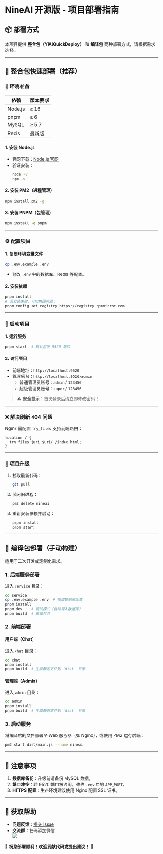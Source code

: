 # **NineAI 开源版 - 项目部署指南**

## **📦 部署方式**
本项目提供 **整合包（YiAiQuickDeploy）** 和 **编译包** 两种部署方式，请根据需求选择。

---

## **🚀 整合包快速部署（推荐）**
### **📌 环境准备**
| 依赖 | 版本要求 |
|------|----------|
| Node.js | ≥ 16 |
| pnpm | ≥ 6 |
| MySQL | ≥ 5.7 |
| Redis | 最新版 |

#### **1. 安装 Node.js**
- 官网下载：[Node.js 官网](https://nodejs.org/)
- 验证安装：
  ```bash
  node -v
  npm -v
  ```

#### **2. 安装 PM2（进程管理）**
```bash
npm install pm2 -g
```

#### **3. 安装 PNPM（包管理）**
```bash
npm install -g pnpm
```

---

### **⚙️ 配置项目**
#### **1. 复制环境变量文件**
```bash
cp .env.example .env
```
- 修改 `.env` 中的数据库、Redis 等配置。

#### **2. 安装依赖**
```bash
pnpm install
# 若安装失败，可切换国内源：
pnpm config set registry https://registry.npmmirror.com
```

---

### **🚀 启动项目**
#### **1. 运行服务**
```bash
pnpm start  # 默认监听 9520 端口
```

#### **2. 访问项目**
- 前端地址：`http://localhost:9520`
- 管理后台：`http://localhost:9520/admin`
  - 普通管理员账号：`admin` / `123456`
  - 超级管理员账号：`super` / `123456`

> ⚠️ **安全提示**：首次登录后请立即修改密码！

---

### **❌ 解决刷新 404 问题**
Nginx 需配置 `try_files` 支持前端路由：
```nginx
location / {
  try_files $uri $uri/ /index.html;
}
```

---

### **🔄 项目升级**
1. 拉取最新代码：
   ```bash
   git pull
   ```
2. 关闭旧进程：
   ```bash
   pm2 delete nineai
   ```
3. 重新安装依赖并启动：
   ```bash
   pnpm install
   pnpm start
   ```

---

## **🔧 编译包部署（手动构建）**
适用于二次开发或定制化需求。

### **1. 后端服务部署**
进入 `service` 目录：
```bash
cd service
cp .env.example .env  # 修改数据库配置
pnpm install
pnpm dev    # 调试模式（自动导入数据库）
pnpm build  # 编译打包
```

### **2. 前端部署**
#### **用户端（Chat）**
进入 `chat` 目录：
```bash
cd chat
pnpm install
pnpm build  # 生成静态文件到 `dist` 目录
```

#### **管理端（Admin）**
进入 `admin` 目录：
```bash
cd admin
pnpm install
pnpm build  # 生成静态文件到 `dist` 目录
```

### **3. 启动服务**
将编译后的文件部署至 Web 服务器（如 Nginx），或使用 PM2 运行后端：
```bash
pm2 start dist/main.js --name nineai
```

---

## **📢 注意事项**
1. **数据库备份**：升级前请备份 MySQL 数据。
2. **端口冲突**：若 9520 端口被占用，修改 `.env` 中的 `APP_PORT`。
3. **HTTPS 配置**：生产环境建议使用 Nginx 配置 SSL 证书。

---

## **💬 获取帮助**
- **问题反馈**：[提交 Issue](https://github.com/your-repo/issues)
- **交流群**：扫码添加微信  
  ![](https://qr.haydenstudio.hk/console/upload/IMG_0122_9053.png)

**🌟 祝您部署顺利！欢迎贡献代码或提出建议！** 🚀
